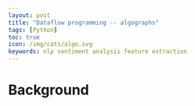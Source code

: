 ```yaml
---
layout: post
title: "Dataflow programming -- algographs"
tags: [Python]
toc: true
icon: /img/cats/algo.svg
keywords: nlp sentiment analysis feature extraction
---
```


# Background

